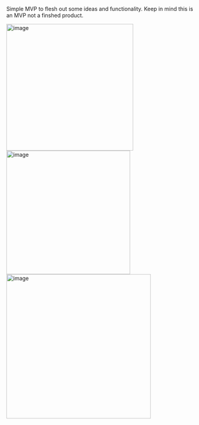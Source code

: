 Simple MVP to flesh out some ideas and functionality. Keep in mind this is an MVP not a finshed product.

<img width="331" alt="image" src="https://github.com/user-attachments/assets/19591fd2-b9f6-44ef-b415-908d9ed6e558">

<img width="323" alt="image" src="https://github.com/user-attachments/assets/0ad58304-ca30-41ea-a398-2e4ec7f358f3">

<img width="377" alt="image" src="https://github.com/user-attachments/assets/e5d764d3-7bcf-4655-a52e-20825a5246e0">

